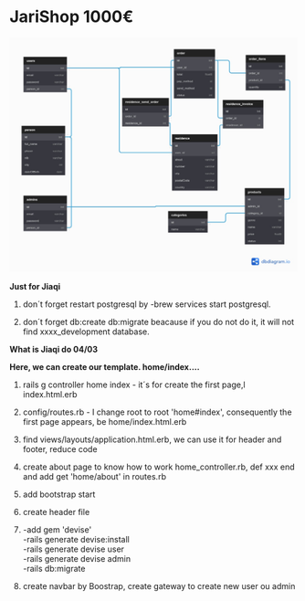 # JariShop 1000€

![Alt text](./API.jpeg?raw=true "Title")

<b>Just for Jiaqi</b>
1. don´t forget restart postgresql by -brew services start postgresql.

2. don´t forget db:create db:migrate beacause if you do not do it, it will not find xxxx_development database.


<b>What is Jiaqi do 04/03</b>

<b>Here, we can create our template. home/index....</b>
1. rails g controller home index - it´s for create the first page,l index.html.erb 

2. config/routes.rb - I change root to root 'home#index', consequently the first page appears, be home/index.html.erb

3. find views/layouts/application.html.erb, we can use it for header and footer, reduce code

4. create about page to know how to work home_controller.rb, def xxx end and add get 'home/about' in routes.rb

5. add bootstrap start

6. create header file 

7. -add gem 'devise' 
    <br>-rails generate devise:install
    <br>-rails generate devise user 
    <br>-rails generate devise admin 
    <br>-rails db:migrate

8. create navbar by Boostrap, create gateway to create new user ou admin